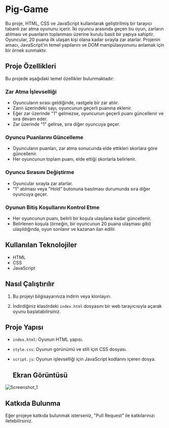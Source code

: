 # Pig-Game
Bu proje, HTML, CSS ve JavaScript kullanılarak geliştirilmiş bir tarayıcı tabanlı zar atma oyununu içerir. İki oyuncu arasında geçen bu oyun, zarların atılması ve puanların toplanması üzerine kurulu basit bir yapıya sahiptir. Oyuncular, 20 puana ilk ulaşan kişi olana kadar sırayla zar atarlar. Projenin amacı, JavaScript'in temel yapılarını ve DOM manipülasyonunu anlamak için bir örnek sunmaktır.

## Proje Özellikleri

Bu projede aşağıdaki temel özellikler bulunmaktadır:

### Zar Atma İşlevselliği
- Oyuncuların sırası geldiğinde, rastgele bir zar atılır.
- Zarın üzerindeki sayı, oyuncunun geçerli puanına eklenir.
- Eğer zar üzerinde "1" gelmezse, oyuncunun geçerli puanı güncellenir ve sıra devam eder.
- Zar üzerinde "1" gelirse, sıra diğer oyuncuya geçer.

### Oyuncu Puanlarını Güncelleme
- Oyuncuların puanları, zar atma sonucunda elde ettikleri skorlara göre güncellenir.
- Her oyuncunun toplam puanı, elde ettiği skorlarla belirlenir.

### Oyuncu Sırasını Değiştirme
- Oyuncular sırayla zar atarlar.
- "1" atılması veya "Hold" butonuna basılması durumunda sıra diğer oyuncuya geçer.

### Oyunun Bitiş Koşullarını Kontrol Etme
- Her oyuncunun puanı, belirli bir koşula ulaşılana kadar güncellenir.
- Belirlenen koşula (örneğin, bir oyuncunun 20 puana ulaşması gibi) ulaşıldığında, oyun sonlanır ve kazanan ilan edilir.

## Kullanılan Teknolojiler
- HTML
- CSS
- JavaScript

## Nasıl Çalıştırılır
1. Bu projeyi bilgisayarınıza indirin veya klonlayın.

2. İndirdiğiniz klasördeki `index.html` dosyasını bir web tarayıcısıyla açarak oyunu başlatabilirsiniz.

## Proje Yapısı

- `index.html`: Oyunun HTML yapısı.
- `style.css`: Oyunun görünümü ve stili için CSS dosyası.
- `script.js`: Oyunun işlevselliği için JavaScript kodlarını içeren dosya.

  ## Ekran Görüntüsü
![Screenshot_1](https://github.com/Yldrmceyy/Pig-Game/assets/106755050/d4c8dc2b-dc28-461c-bc5e-1f311a15caff)

 ## Katkıda Bulunma

 Eğer projeye katkıda bulunmak isterseniz, "Pull Request" ile katkılarınızı iletebilirsiniz.
